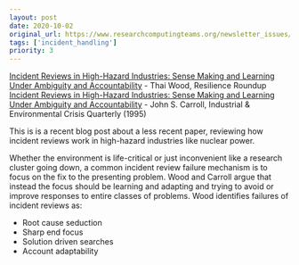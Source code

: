 ```yaml
---
layout: post
date: 2020-10-02
original_url: https://www.researchcomputingteams.org/newsletter_issues/0044
tags: ['incident_handling']
priority: 3
---
```


<!-- markdownlint-disable MD033 -->
<!-- markdownlint-disable MD041 -->
<!-- markdownlint-disable MD049 -->

[Incident Reviews in High-Hazard Industries: Sense Making and Learning Under Ambiguity and Accountability](https://resilienceroundup.com/issues/incident-reviews-in-high-hazard-industries-sense-making-and-learning-under-ambiguity-and-accountability/) - Thai Wood, Resilience Roundup <br/>
[Incident Reviews in High-Hazard Industries: Sense Making and Learning Under Ambiguity and Accountability](https://www.jstor.org/stable/26162531?seq=1) - John S. Carroll, Industrial & Environmental Crisis Quarterly (1995)

This is is a recent blog post about a less recent paper, reviewing how incident reviews work in high-hazard industries like nuclear power.

Whether the environment is life-critical or just inconvenient like a research cluster going down, a common incident review failure mechanism is to focus on the fix to the presenting problem. Wood and Carroll argue that instead the focus should be learning and adapting and trying to avoid or improve responses to entire classes of problems. Wood identifies failures of incident reviews as:

- Root cause seduction
- Sharp end focus
- Solution driven searches
- Account adaptability